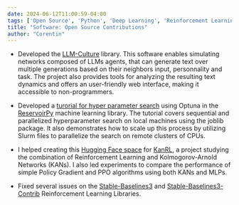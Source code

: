 ```yaml
---
date: 2024-06-12T11:00:59-04:00
tags: ['Open Source', 'Python', 'Deep Learning', 'Reinforcement Learning']
title: "Software: Open Source Contributions"
author: "Corentin"
---
```


- Developed the [LLM-Culture](https://github.com/jeremyperez2/LLM-Culture) library. This software enables simulating networks composed of LLMs agents, that can generate text over multiple generations based on their neighbors input, personnality and task. 
The project also provides tools for analyzing the resulting text dynamics and offers an user-friendly web interface, making it accessible to non-programmers.

- Developed a [turorial for hyper parameter search](https://github.com/reservoirpy/reservoirpy/tree/master/tutorials/4.a-Hyperparameter%20search%20with%20Optuna) using Optuna in the [ReservoirPy](https://github.com/reservoirpy/reservoirpy) machine learning library. The tutorial covers sequential and parallelized hyperparameter search on local machines using the joblib package. It also demonstrates how to scale up this process by utilizing Slurm files to parallelize the search on remote clusters of CPUs.

- I helped creating this [Hugging Face space](https://huggingface.co/spaces/riiswa/RL-Interpretable-Policy-via-Kolmogorov-Arnold-Network) for [KanRL](https://github.com/riiswa/kanrl), a project studying the combination of Reinforcement Learning and Kolmogorov-Arnold Networks (KANs). I also led experiments to compare the performance of simple Policy Gradient and PPO algorithms using both KANs and MLPs.

- Fixed several issues on the [Stable-Baselines3](https://github.com/DLR-RM/stable-baselines3) and [Stable-Baselines3-Contrib](https://github.com/Stable-Baselines-Team/stable-baselines3-contrib) Reinforcement Learning Libraries.
